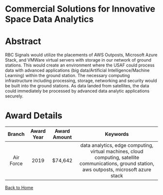 
Commercial Solutions for Innovative Space Data Analytics
========================================================

# Abstract


RBC Signals would utilize the placements of AWS Outposts, Microsoft Azure Stack, and VMWare virtual servers with storage in our network of ground stations. This would create an environment where the USAF could process data with advanced applications (big data/Artificial Intelligence/Machine Learning) within the ground station. The necessary computing infrastructure including processing, storage, networking and security would be built into the ground stations. As data landed from satellites, the data could immediately be processed by advanced data analytic applications securely.  

# Award Details

|Branch|Award Year|Award Amount|Keywords|
| :---: | :---: | :---: | :---: |
|Air Force|2019|$74,642|data analytics, edge computing, virtual machines, cloud computing, satellite communications, ground station, aws outposts, microsoft azure stack|
  
  


[Back to Home](https://github.com/chrischow/dod_sbir_awards#1500)